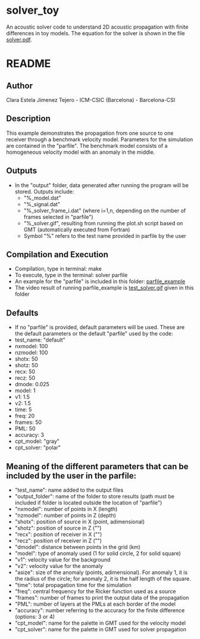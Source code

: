 # solver_toy
An acoustic solver code to understand 2D acoustic propagation with finite differences in toy models. The equation for the solver is shown in the file [solver.pdf](solver.pdf).

# README

## Author
Clara Estela Jimenez Tejero - ICM-CSIC (Barcelona) - Barcelona-CSI

## Description
This example demonstrates the propagation from one source to one receiver through a benchmark velocity model. Parameters for the simulation are contained in the "parfile". The benchmark model consists of a homogeneous velocity model with an anomaly in the middle.

## Outputs
- In the "output" folder, data generated after running the program will be stored. Outputs include:
  - "%_model.dat"
  - "%_signal.dat"
  - "%_solver_frame_i.dat" (where i=1,n, depending on the number of frames selected in "parfile")
  - "%_solver.gif", resulting from running the plot.sh script based on GMT (automatically executed from Fortran)
  - Symbol "%" refers to the test name provided in parfile by the user
    
## Compilation and Execution
- Compilation, type in terminal:
  	make
- To execute, type in the terminal:
	solver parfile
- An example for the "parfile" is included in this folder: [parfile_example](parfile_example)
- The video result of running parfile_example is [test_solver.gif](test_solver.gif) given in this folder

## Defaults
- If no "parfile" is provided, default parameters will be used. These are the default parameters or the default "parfile" used by the code:
- test_name: "default"
- nxmodel: 100
- nzmodel: 100
- shotx: 50
- shotz: 50
- recx: 50
- recz: 50
- dmode: 0.025
- model: 1
- v1: 1.5
- v2: 1.5
- time: 5
- freq: 20
- frames: 50
- PML: 50
- accuracy: 3
- cpt_model: "gray"
- cpt_solver: "polar"

## Meaning of the different parameters that can be included by the user in the parfile:
- "test_name": name added to the output files
- "output_folder": name of the folder to store results (path must be included if folder is located outside the location of "parfile")
- "nxmodel": number of points in X (length)
- "nzmodel": number of points in Z (depth)
- "shotx": position of source in X (point, adimensional)
- "shotz": position of source in Z ("")
- "recx": position of receiver in X ("")
- "recz": position of receiver in Z ("")
- "dmodel": distance between points in the grid (km)
- "model": type of anomaly used (1 for solid circle, 2 for solid square)
- "v1": velocity value for the background
- "v2": velocity value for the anomaly
- "asize": size of the anomaly (points, adimensional). For anomaly 1, it is the radius of the circle; for anomaly 2, it is the half length of the square.
- "time": total propagation time for the simulation
- "freq": central frequency for the Ricker function used as a source
- "frames": number of frames to print the output data of the propagation
- "PML": number of layers at the PMLs at each border of the model
- "accuracy": number referring to the accuracy for the finite difference (options: 3 or 4)
- "cpt_model": name for the palette in GMT used for the velocity model
- "cpt_solver": name for the palette in GMT used for solver propagation
